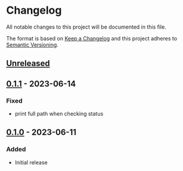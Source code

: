 Changelog
=========
All notable changes to this project will be documented in this file.

The format is based on [Keep a Changelog](http://keepachangelog.com/en/1.0.0/)
and this project adheres to [Semantic Versioning](http://semver.org/spec/v2.0.0.html).

[Unreleased](https://github.com/jshwi/hin/compare/v0.1.1...HEAD)
------------------------------------------------------------------------

[0.1.1](https://github.com/jshwi/hin/releases/tag/v0.1.1) - 2023-06-14
------------------------------------------------------------------------
### Fixed
- print full path when checking status

[0.1.0](https://github.com/jshwi/hin/releases/tag/v0.1.0) - 2023-06-11
------------------------------------------------------------------------
### Added
- Initial release
